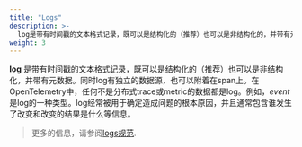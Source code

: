 ```yaml
---
title: "Logs"
description: >-
  log是带有时间戳的文本格式记录，既可以是结构化的（推荐）也可以是非结构化的，并带有元数据。 
weight: 3
---
```

**log** 是带有时间戳的文本格式记录，既可以是结构化的（推荐）也可以是非结构化，并带有元数据。同时log有独立的数据源，也可以附着在span上。在OpenTelemetry中，任何不是分布式trace或metric的数据都是log。例如，*event*是log的一种类型。log经常被用于确定造成问题的根本原因，并且通常包含谁发生了改变和改变的结果是什么等信息。

> 更多的信息，请参阅[logs规范][logs specification].

[logs specification]: /docs/reference/specification/overview/#log-signal
